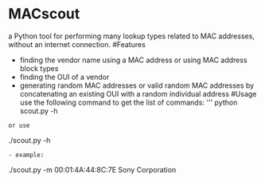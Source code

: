 # MACscout
a Python tool for performing many lookup types related to MAC addresses, without an internet connection.
#Features
- finding the vendor name using a MAC address or using  MAC address block types
- finding the OUI of a vendor
- generating random MAC addresses or valid random MAC addresses by concatenating an existing OUI with a random individual address
#Usage
use the following command to get the list of commands:
'''
 python scout.py -h
```  
or use
```
./scout.py -h
```  
- example:
```
./scout.py -m 00:01:4A:44:8C:7E
Sony Corporation
```
  

